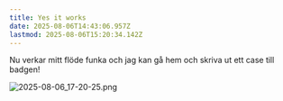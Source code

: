 ```yaml
---
title: Yes it works
date: 2025-08-06T14:43:06.957Z
lastmod: 2025-08-06T15:20:34.142Z
---
```

Nu verkar mitt flöde funka och jag kan gå hem och skriva ut ett case till badgen!

![2025-08-06\_17-20-25.png](/ob/2025-08-06_17-20-25.png)

